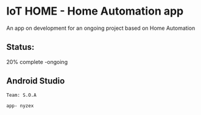 # IoT HOME - Home Automation app

An app on development for an ongoing project based on Home Automation

## Status:

20% complete -ongoing

## Android Studio


```
Team: S.O.A

app- nyzex
```
